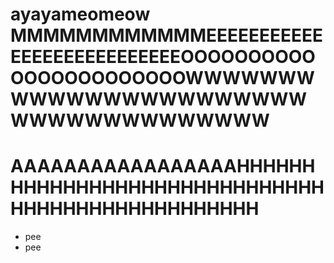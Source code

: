 # ayayameomeow MMMMMMMMMMMMEEEEEEEEEEEEEEEEEEEEEEEEEEEOOOOOOOOOOOOOOOOOOOOOOOWWWWWWWWWWWWWWWWWWWWWWWWWWWWWWWWWWWWW
# AAAAAAAAAAAAAAAAAHHHHHHHHHHHHHHHHHHHHHHHHHHHHHHHHHHHHHHHHHHHHHHHHH
+ pee
+ pee